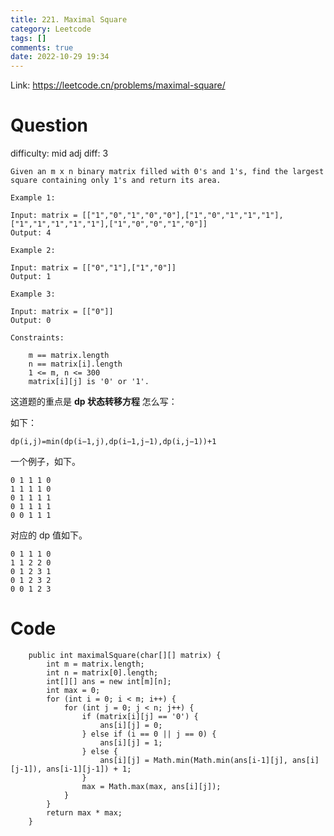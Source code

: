 ```yaml
---
title: 221. Maximal Square
category: Leetcode
tags: []
comments: true
date: 2022-10-29 19:34
---
```




Link: https://leetcode.cn/problems/maximal-square/

# Question

difficulty: mid
adj diff: 3

    Given an m x n binary matrix filled with 0's and 1's, find the largest square containing only 1's and return its area.

    Example 1:

    Input: matrix = [["1","0","1","0","0"],["1","0","1","1","1"],["1","1","1","1","1"],["1","0","0","1","0"]]
    Output: 4

    Example 2:

    Input: matrix = [["0","1"],["1","0"]]
    Output: 1

    Example 3:

    Input: matrix = [["0"]]
    Output: 0

    Constraints:

    	m == matrix.length
    	n == matrix[i].length
    	1 <= m, n <= 300
    	matrix[i][j] is '0' or '1'.

这道题的重点是 **dp 状态转移方程** 怎么写：

如下：

    dp(i,j)=min(dp(i−1,j),dp(i−1,j−1),dp(i,j−1))+1

一个例子，如下。

    0 1 1 1 0
    1 1 1 1 0
    0 1 1 1 1
    0 1 1 1 1
    0 0 1 1 1

对应的 dp 值如下。

    0 1 1 1 0
    1 1 2 2 0
    0 1 2 3 1
    0 1 2 3 2
    0 0 1 2 3

# Code

```
    public int maximalSquare(char[][] matrix) {
        int m = matrix.length;
        int n = matrix[0].length;
        int[][] ans = new int[m][n];
        int max = 0;
        for (int i = 0; i < m; i++) {
            for (int j = 0; j < n; j++) {
                if (matrix[i][j] == '0') {
                    ans[i][j] = 0;
                } else if (i == 0 || j == 0) {
                    ans[i][j] = 1;
                } else {
                    ans[i][j] = Math.min(Math.min(ans[i-1][j], ans[i][j-1]), ans[i-1][j-1]) + 1;
                }
                max = Math.max(max, ans[i][j]);
            }
        }
        return max * max;
    }
```
